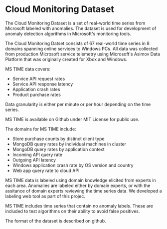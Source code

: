 # Cloud Monitoring Dataset


The Cloud Monitoring Dataset is a set of real-world time series from Microsoft labeled with anomalies.  The dataset is used for development of anomaly detection algorithms in Microsoft's monitoring tools.

The Cloud Monitoring Datset consists of 67 real-world time series in 8 domains spanning online services to Windows PCs.  All data was collected from production Microsoft service telemetry using Microsoft's Asimov Data Platform that was originally created for Xbox and Windows.

MS TIME data covers:

* Service API request rates
* Service API response latency
* Application crash rates
* Product purchase rates

Data granularity is either per minute or per hour depending on the time series.

MS TIME is available on Github under MIT License for public use.  

The domains for MS TIME include:

* Store purchase counts by distinct client type
* MongoDB query rates by individual machines in cluster
* MongoDB query rates by application context
* Incoming API query rate
* Outgoing API latency
* Windows application crash rate by OS version and country
* Web app query rate to cloud API

MS TIME data is labeled using domain knowledge elicited from experts in each area. Anomalies are labeled either by domain experts, or with the assitance of domain experts reviewing the time series data.  We developed a labeling web tool as part of this projec.

MS TIME includes time series that contain no anomaly labels.  These are included to test algorithms on their ability to avoid false positives.

The format of the dataset is described on github.

